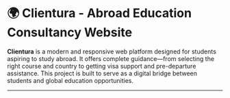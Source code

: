 # 🌍 Clientura - Abroad Education Consultancy Website

**Clientura** is a modern and responsive web platform designed for students aspiring to study abroad. It offers complete guidance—from selecting the right course and country to getting visa support and pre-departure assistance. This project is built to serve as a digital bridge between students and global education opportunities.

---
